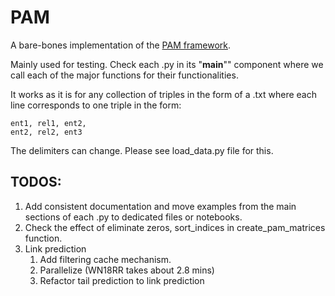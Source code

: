 # PAM
A bare-bones implementation of the [PAM framework](https://arxiv.org/abs/2209.06575).

Mainly used for testing.
Check each .py in its "__main__"" component where we call each of the major functions for their functionalities.

It works as it is for any collection of triples in the form of a .txt where each line corresponds to one triple
in the form:

```
ent1, rel1, ent2,
ent2, rel2, ent3
```
The delimiters can change. Please see load_data.py file for this.



## TODOS:

1. Add consistent documentation and move examples from the main sections of each .py to dedicated files or notebooks.
2. Check the effect of eliminate zeros, sort_indices in create_pam_matrices function.
3. Link prediction
   1. Add filtering cache mechanism.
   2. Parallelize (WN18RR takes about 2.8 mins)
   3. Refactor tail prediction to link prediction



